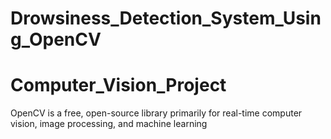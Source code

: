 # Drowsiness_Detection_System_Using_OpenCV
# Computer_Vision_Project

OpenCV is a free, open-source library primarily for real-time computer vision, image processing, and machine learning
